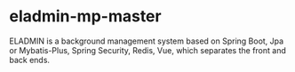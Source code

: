 # eladmin-mp-master
ELADMIN is a background management system based on Spring Boot, Jpa or Mybatis-Plus, Spring Security, Redis, Vue, which separates the front and back ends.
